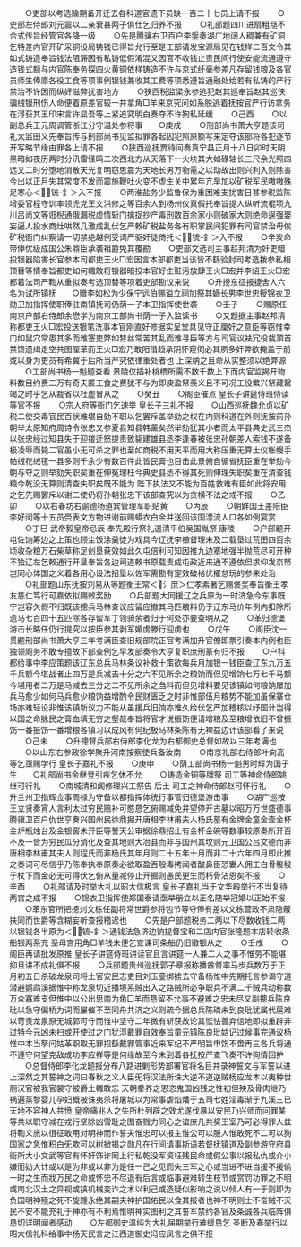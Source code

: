<!-- { "loadSidebar": true } -->
　　○吏部以考选踰期备开迁去各科道官遗下员缺一百二十七员上请不报
　　○吏部左侍郎刘元震以二亲衰甚两子俱仕乞归养不报
　　○礼部题四川进扇粗糙不合式传旨经管官各降一级
　　○先是腾骧右卫百户李鎜奏湖广地阔人稠兼有矿洞乞特差内官开矿采铜设局铸钱已得旨允行至是工部请发宝源局见在钱样二百文令其如式铸造奉旨钱法阻滞因有私铸低假淆混又因官不收钱止责民间行使安能流通遵守造钱式额与内官陈奉务探四火黄铜依样铸造不许与京式纤毫参差凡存留钱粮及各官员师生俸廪各役工食等项事例银钱兼收其工费等项悉遵旨通融处给若有私铸的严行禁治不许因而纵奸滋弊扰害地方
　　○狭西税监梁永参逃犯赵其巡奉旨赵其巡侠骗绒银刑伤人命便着原差官较一并拿角□羊来京究问如系脱逃着抚按官严行访拿务在淂获其王印宋言许显吾等上紧追究明白奏夺不许狥私延缓
　　○己酉
　　○以副总兵王元周调管浙江分守温处参将事　　○庚戌
　　○刑部尚书萧大亨题该司礼太监田义先奉旨传与刑部尚书见监拟罪各起囚犯照原额写来定夺该部将各犯逐节开写略节缘由罪各上请不报
　　○狭西巡抚贾待问奏真宁县正月十八日卯时天阴黑暗如夜历两时分汛雷怪鸣二次西北方从天落下一火块其大如碌轴长三尺余光照四远又二时分堕地消散天光复明窃思震为天地长男万物需之以动故出则兴利入则除害今出以正月失其常度不发而震施鞭吐火变不虚生关中累年亢旱加以矿税军民嗷嗷殊足寒心＜锍-釒＞入不报
　　○两淮盐务少监鲁保为重困难支扰害日甚参税监陈增委官程守训率领虎党王文洪修之等百余人到杨州仪真假托奉旨提人纵听流棍项九川吕尚文等诳棿通俄漏税虚情斩门擒捉抄产毒刑数百余家小则破家大则绝命逞强娶妄逼人投水商灶哄然几激成乱伏乞严敕矿税盐务各有职掌民间犯罪有司官禁治毋俟矿税衙门纠察请一切禁绝越例受词严驱奸徒倚托＜锍-釒＞入不报
　　○辛亥命带俸优级成国公朱鼎臣承袭祖爵免其覆勘
　　○吏部文选司主事赵邦清为奸吏暗投银器陷害长官参本司都吏王火□宏因言本部都吏当该皆不繇验封司考选拨参私相顶替等情奉旨都吏如何輙敢将银器暗投本官好生赃污放肆王火□宏并李炤王火□宏都着法司严鞫从重拟奏考选顶替等项着吏部勘议来说
　　○升授东征报捷舍人六名为试所镇抚　　○赠李如松为少保宁远伯赐谥立祠加祭其嫡长男李世忠授锦衣卫勋卫加指挥使职俸驻南镇抚司仍荫一子本卫指挥使世袭
　　○壬子
　　○赠原任南京户部右侍郎余懋学为南京工部尚书荫一子入监读书
　　○又题据主事赵邦清称都吏王火□宏投送银笔洗事本官刚直好修据实呈堂具见守正厘奸之意臣等窃惟幸门如鼠穴常患其多而难塞吏弊如棼丝常苦其乱而难寻臣等方与司官议袪冗役裁顶首禁馈遗缉走空共图厘革而王火□宏乃敢阳借趋承阴怀窥伺必其夙多奸弊欲掩盖于前或以身为吏员有希冀于后所当严究依律重处者也  上深纳之且命从实整须以绝弊源
　　○工部尚书杨一魁题查看  景陵仅插补桃槚所需不数千数上下而内官监揭开物料数目约费二万有奇夫匿工食之费犹不与为即庾盈帑羡义且不可况工役繁兴帑藏罄竭之时乎乞从裁省以杜虚冒从之
　　○癸丑
　　○阁臣催点  皇长子讲筵侍班侍读等官不报
　　○宗人府等衙门乞速举  皇长子三礼不报
　　○山西巡抚魏允贞以矿税二使交毒官民百状难堪自劾不职以乞罢斥盖举劾之权在内则科道在外则抚按前孙朝举太原知府周诗令张忠又参夏县知县韩薰矣然举劾犹其小者而太平县典史武三杰以张忠经过知县失于迎接迁怒提责致毙建雄县丞李逢春被张忠孙朝差人索钱不遂备极凌辱而毙二官虽小无可杀之罪也至如商税不用天平而用大称压重无算土仪帐幔手帕绒花绒氊一县多则千余少有数百件此皆民膏也目击此景俯自循省抚臣重在举劾今朝与夺之则举劾失职矣重在伸冤理枉今典史县丞不得其死则伸理失职矣重在清查钱粮今乾没无算则清查失职矣既不能为  陛下执法又不能为百姓救难有臣如此将安用之乞先赐罢斥以谢二使仍将孙朝张忠下该部查究以为贪横不法之戒不报
　　○乙卯
　　○以右春坊右谕德杨道宾管理军职贴黄
　　○丙辰
　　○朝鲜国王差陪臣李好闵等十五员赍表文方物进谢前赐蟒衣白金并送回该国漂流人口各如例宴赏
　　○丁巳  武帝毅皇帝忌辰  奉先殿行祭礼遣清平伯吴国胤祭  康陵
　　○户部题开屯佐饷筹边之上策也顾尘饭涂羹徒为戏具今辽抚李植督理未及二载垦过荒田四百余顷收杂粮万石柴草称足创垦获效如此久屯倍利可知因推九边塞地强半抛荒尽可开种不独辽左乞敕通行开垦奉旨各边司道敕书原载责成屯政近来通不遵依但求仰发京帑岂同心体国之义着各用心设法招垦以佐军需勘有寔效破格优擢怠玩的参来处治
　　○礼部题山东抚按刘易从等题衡王常＜氵庶＞仁孝素著乞赐褒奖奉旨衡王孝友慈仁笃行可嘉依拟赐敕奖励
　　○兵部题大同援辽之兵原为一时济急今东事既宁岂容久假不归既该摠兵马林查议应留应撤其马匹粮料仍于辽东马价年例内扣除所遗马七百四十五匹除各存留军丁领骑余者归于何处亦要查明从之
　　○革归德堡游击长略任仍行提究以按臣参其剥军媚虏滕行迎虏也
　　○戊午
　　○阁臣沈一贯题刑部尚书萧大亨三年考满臣查旧规部院正官考满加升官僚即票引奏本内例也臣独领阁务不敢专擅故下部查例乞早发部奏令大亨复职庶刑篆有归不报
　　○户科都给事中李应策题该辽东总兵马林条议补救十策欲每兵月加银一钱臣查辽东九万五千兵额今堪战者止四万是兵减去十分之六不见所余之粮饷而但见增饷七万七千马额今堪用者二万是马减去三分之二不见所余之刍料而但见增料要见该镇如何粮饷屡加兵马愈少如何马兵愈少粮饷益增酌令民财匮乏之时非惟部伍月粮势不能加虽保寨仓场亦难轻设非惟该镇新议力不能从虽援兵旧饷亦难久给伏乞严加稽核以纾国计岂得以国之命脉民之膏血填无穷之壑哉奉旨将官才说振饬便请增粮及至粮增依旧不曾振饬一番振饬一番增粮各镇习以成风有何纪极马林条陈有无裨益边计该部看了来说
　　○己未
　　○升摠督兵部右侍郎李化龙为右都御史总督如故以三年考满也
　　○以山东右参政徐学聚升河南按察使兵备汝南
　　○南京礼部右侍郎叶向高等乞亟赐学行  皇长子嘉礼不报
　　○庚申
　　○荫工部尚书杨一魁男时辉为国子生　　○礼部尚书余继登引疾乞休不允
　　○铸造金铜等牌祭  司工等神命侍郎姚继可行礼
　　○南城清和阁修理兴工祭告  后土  司工之神命侍郎赵可怀行礼
　　○升兰州卫指辉佥事周禄为守备以都指挥体统行事管归德堡游击事
　　○湖广巡按王立贤奏宵人言利太过穷民赔补可愍恳乞俯赐减免并望停开古墓以昭万万世盛德事腾骧卫百户仇世亨奏兴国州民徐鼎掘开唐相李林甫夫人杨氏墓有金牌金童金壸金杯金炉瓶烛台及金银窖未开臣等誓天公审据徐鼎招止有金杯金碗等数事较原奏所开百不及一皆为穷民瓜分消化及查其地则大冶县而非与国州其坟则元卫国公吕文德而非唐相李林甫其夫人则程氏而非杨氏其年月则二十五年十月而非二十六年四月即此推之奏词可尽信乎乃陈奉执奉原奏必欲取盈百般毒拷闻者酸鼻臣恐寠人佣工白骨稄稄于杖下而金必无可得伏乞俯从量减停止开掘则愚民更生而朽骨沾恩矣不报
　　○辛酉
　　○礼部请及时举大礼以昭大信极言  皇长子嘉礼当于文华殿举行不当复待两宫之成不报
　　○锦衣卫指挥使郑国泰请亟举册立以正名随举冠婚以正始不报
　　○革东官所把摠刘文栋任副将常世爵参将包节等夺俸有差以文栋营政不肃隐蔽扶同而世爵等含糊妄听查报稽迟也
　　○先是户部题税务二两以下尽数收钱二两以银钱各半原为＜锍-釒＞通钱法急济边饷提督宝和二店内官张隆题本店转收条船银两系充  圣母宫用角□羊钱未便乞宣课司条船仍旧徵银从之
　　○壬戌
　　○阁臣再请批发原推  皇长子讲筵侍班讲读官且言讲筵一人兼二人之事不惟劳不能堪抑且讲不成礼俱不报
　　○兵部题贵州巡抚郭子章报称播酋督率马步兵数万于正月初五日杀破龙泉司将土官安民志吏目刘玉銮绑掳去守备杨惟中先期托言参谒守道潜避鹦鹉溪据惟中称龙泉切近播境系贼出入之路贼所必争职兵不满二千贼兵动称数万众寡难支但惟中以公出思南为角□羊而恳留不允事不避难之忠未尽又副摠兵陈良玭以急守偏桥为词而屡催不至同舟共济之义则疏今据总兵陈璘未到良玭犹属代扈难以苛责龙泉原无城郭可守而惟中坚守二年微有斩获故论其恇怯善弃信地即拟重辟非过特今元凶未扫或开使过之门犹淂戴罪自效奉旨童元镇陈良玭姑记过候事完通议杨惟中本当拏问姑革职取无罪招繇戴罪管事近来军纪不严明旨申饬不啻再三各兵将通不遵守何望克敌成功李应祥等是何缘故至今未到着各抚按严查飞奏不许狥情回护
　　○总督侍郎李化龙题报分布八路进剿形势部署官将名目并录神誓文与军誓以进  上深然之其誓神之词曰春秋之义人臣旡将汉法所诛大逆不道逆贼杨应龙本以夷种世厕汉官被我官裳守被爵土輙敢忘  天朝豢养之恩恣鬼国凶残之性初但殃及骨肉继乃祸遍蒸黎婴儿孕妇概被诛夷杀将屠城以为常事虐焰燔于五司七姓淫毒渐于九溪三已  天地不容神人共愤  皇帝痛兆人之失所杜列辟之效尤遂伐暴以安民乃兴师而问罪某等共以职守减在戎行坚除凶雪耻之图奋戮力同心之谊庶几共奖王室乃可必得罪人兹将鞫义旅以徂征敢用对明神而作誓夫惟忠可以报主惟公可以服人惟敢死不二可以狥国家之急惟积白旡欺可以树掀揭之勋凡在行间请事斯语若督抚镇道及副参游守府县衙所大小文武等官有怀奸饰诈罔上行私乾没军资枉残民命或假公事以报私仇或介小嫌而妨大计或以是为非或以非为是任一己之见而失三军之心或当进不进当援不援偷一时之生而戕万民之命或怀忠不尽退有后言或临事避难转生枝节或赏罚功罪之不明或南北汉土之异视或挟机械变诈之术以利己或造疑似影响之说以倾人有一于则即为负国明神殛之死不旋踵永绝其嗣夫神护国佑民以食其报者也神不明则士不奋贼不灭民不安不能充礼于神亦有不利焉惟明神实图利之其誓军禁约各官及条诚各兵临阵俱恳切详明闻者感动
　　○左都御史温纯为大礼届期举行难缓恳乞  圣断及春举行以昭大信礼科给事中杨天民言之江西道御史冯应凤言之俱不报
